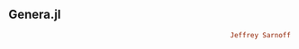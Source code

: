 ## Genera.jl

```ruby
                                                       Jeffrey Sarnoff © 2016-Mar-26 at New York
```

